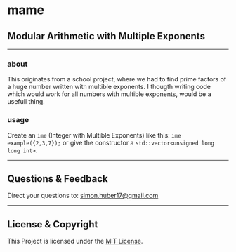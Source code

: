 # mame
## Modular Arithmetic with Multiple Exponents
---

### about
This originates from a school project, where we had to find prime factors of a huge number written with multible exponents. I thougth writing code which would work for all numbers with multible exponents, would be a usefull thing.

### usage
Create an ```ime``` (Integer with Multible Exponents) like this: ```ime example({2,3,7});``` or give the constructor a ```std::vector<unsigned long long int>```.

---

## Questions & Feedback
Direct your questions to: simon.huber17@gmail.com

---

## License & Copyright
This Project is licensed under the [MIT License](LICENSE).
